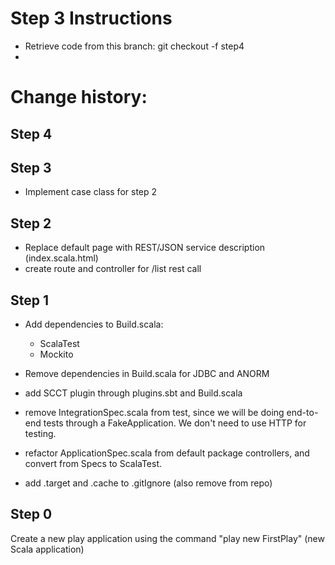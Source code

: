 Step 3 Instructions
===================

- Retrieve code from this branch:  git checkout -f step4
- 

Change history:
===============

Step 4
------

Step 3
------
- Implement case class for step 2

Step 2
------
- Replace default page with REST/JSON service description (index.scala.html)
- create route and controller for /list rest call

Step 1
------
- Add dependencies to Build.scala:
  - ScalaTest
  - Mockito
  
- Remove dependencies in Build.scala for JDBC and ANORM

- add SCCT plugin through plugins.sbt and Build.scala

- remove IntegrationSpec.scala from test, since we will be doing end-to-end tests through a 
  FakeApplication.  We don't need to use HTTP for testing.
  
- refactor ApplicationSpec.scala from default package controllers, and convert from Specs
  to ScalaTest.
  
- add .target and .cache to .gitIgnore (also remove from repo)
  
Step 0
------
Create a new play application using the command "play new FirstPlay" (new Scala application)
